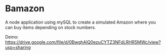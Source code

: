 # Bamazon
A node application using mySQL to create a simulated Amazon where you can buy items depending on stock numbers.

Demo: https://drive.google.com/file/d/0BwghAlQ0ezuCYTZ3NFdLRHR5MWc/view?usp=sharing
